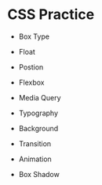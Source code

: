 # CSS Practice

- Box Type

- Float

- Postion

- Flexbox

- Media Query

- Typography

- Background

- Transition

- Animation

- Box Shadow
